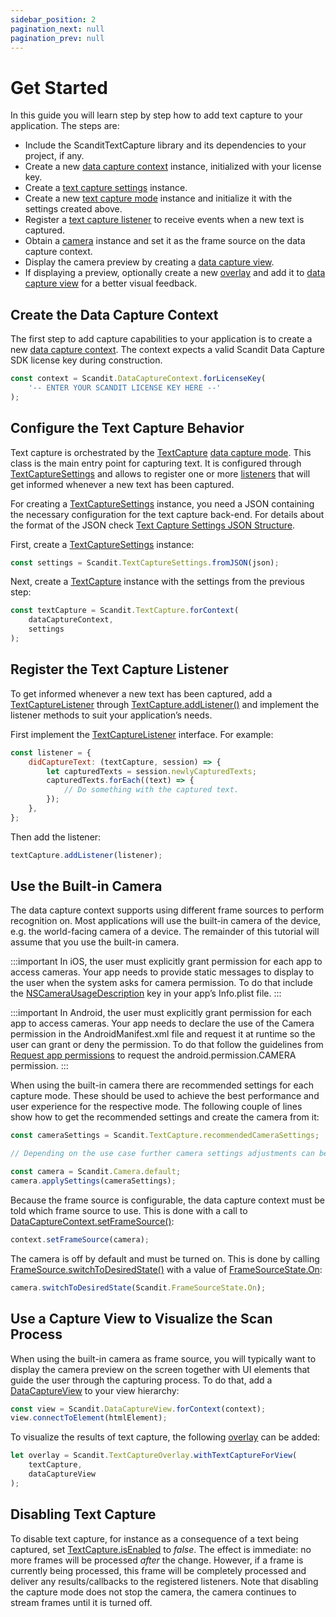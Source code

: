 ```yaml
---
sidebar_position: 2
pagination_next: null
pagination_prev: null
---
```


# Get Started

In this guide you will learn step by step how to add text capture to your application. The steps are:

- Include the ScanditTextCapture library and its dependencies to your project, if any.
- Create a new [data capture context](https://docs.scandit.com/data-capture-sdk/capacitor/core/api/data-capture-context.html#class-scandit.datacapture.core.DataCaptureContext) instance, initialized with your license key.
- Create a [text capture settings](https://docs.scandit.com/data-capture-sdk/capacitor/text-capture/api/text-capture-settings.html#class-scandit.datacapture.text.TextCaptureSettings) instance.
- Create a new [text capture mode](https://docs.scandit.com/data-capture-sdk/capacitor/text-capture/api/text-capture.html#class-scandit.datacapture.text.TextCapture) instance and initialize it with the settings created above.
- Register a [text capture listener](https://docs.scandit.com/data-capture-sdk/capacitor/text-capture/api/text-capture-listener.html#interface-scandit.datacapture.text.ITextCaptureListener) to receive events when a new text is captured.
- Obtain a [camera](https://docs.scandit.com/data-capture-sdk/capacitor/core/api/camera.html#class-scandit.datacapture.core.Camera) instance and set it as the frame source on the data capture context.
- Display the camera preview by creating a [data capture view](https://docs.scandit.com/data-capture-sdk/capacitor/core/api/ui/data-capture-view.html#class-scandit.datacapture.core.ui.DataCaptureView).
- If displaying a preview, optionally create a new [overlay](https://docs.scandit.com/data-capture-sdk/capacitor/text-capture/api/ui/text-capture-overlay.html#class-scandit.datacapture.text.ui.TextCaptureOverlay) and add it to [data capture view](https://docs.scandit.com/data-capture-sdk/capacitor/core/api/ui/data-capture-view.html#class-scandit.datacapture.core.ui.DataCaptureView) for a better visual feedback.

## Create the Data Capture Context

The first step to add capture capabilities to your application is to create a new [data capture context](https://docs.scandit.com/data-capture-sdk/capacitor/core/api/data-capture-context.html#class-scandit.datacapture.core.DataCaptureContext). The context expects a valid Scandit Data Capture SDK license key during construction.

```js
const context = Scandit.DataCaptureContext.forLicenseKey(
	'-- ENTER YOUR SCANDIT LICENSE KEY HERE --'
);
```

## Configure the Text Capture Behavior

Text capture is orchestrated by the [TextCapture](https://docs.scandit.com/data-capture-sdk/capacitor/text-capture/api/text-capture.html#class-scandit.datacapture.text.TextCapture) [data capture mode](https://docs.scandit.com/data-capture-sdk/capacitor/core/api/data-capture-mode.html#interface-scandit.datacapture.core.IDataCaptureMode). This class is the main entry point for capturing text. It is configured through [TextCaptureSettings](https://docs.scandit.com/data-capture-sdk/capacitor/text-capture/api/text-capture-settings.html#class-scandit.datacapture.text.TextCaptureSettings) and allows to register one or more [listeners](https://docs.scandit.com/data-capture-sdk/capacitor/text-capture/api/text-capture-listener.html#interface-scandit.datacapture.text.ITextCaptureListener) that will get informed whenever a new text has been captured.

For creating a [TextCaptureSettings](https://docs.scandit.com/data-capture-sdk/capacitor/text-capture/api/text-capture-settings.html#class-scandit.datacapture.text.TextCaptureSettings) instance, you need a JSON containing the necessary configuration for the text capture back-end. For details about the format of the JSON check [Text Capture Settings JSON Structure](https://docs.scandit.com/data-capture-sdk/capacitor/text-capture/json-structure.html).

First, create a [TextCaptureSettings](https://docs.scandit.com/data-capture-sdk/capacitor/text-capture/api/text-capture-settings.html#class-scandit.datacapture.text.TextCaptureSettings) instance:

```js
const settings = Scandit.TextCaptureSettings.fromJSON(json);
```

Next, create a [TextCapture](https://docs.scandit.com/data-capture-sdk/capacitor/text-capture/api/text-capture.html#class-scandit.datacapture.text.TextCapture) instance with the settings from the previous step:

```js
const textCapture = Scandit.TextCapture.forContext(
	dataCaptureContext,
	settings
);
```

## Register the Text Capture Listener

To get informed whenever a new text has been captured, add a [TextCaptureListener](https://docs.scandit.com/data-capture-sdk/capacitor/text-capture/api/text-capture-listener.html#interface-scandit.datacapture.text.ITextCaptureListener) through
[TextCapture.addListener()](https://docs.scandit.com/data-capture-sdk/capacitor/text-capture/api/text-capture.html#method-scandit.datacapture.text.TextCapture.AddListener) and implement the listener methods to suit your application’s needs.

First implement the [TextCaptureListener](https://docs.scandit.com/data-capture-sdk/capacitor/text-capture/api/text-capture-listener.html#interface-scandit.datacapture.text.ITextCaptureListener) interface. For example:

```js
const listener = {
	didCaptureText: (textCapture, session) => {
		let capturedTexts = session.newlyCapturedTexts;
		capturedTexts.forEach((text) => {
			// Do something with the captured text.
		});
	},
};
```

Then add the listener:

```js
textCapture.addListener(listener);
```

## Use the Built-in Camera

The data capture context supports using different frame sources to perform recognition on. Most applications will use the built-in camera of the device, e.g. the world-facing camera of a device. The remainder of this tutorial will assume that you use the built-in camera.

:::important
In iOS, the user must explicitly grant permission for each app to access cameras. Your app needs to provide static messages to display to the user when the system asks for camera permission. To do that include the [NSCameraUsageDescription](https://developer.apple.com/documentation/bundleresources/information%5Fproperty%5Flist/nscamerausagedescription) key in your app’s Info.plist file.
:::

:::important
In Android, the user must explicitly grant permission for each app to access cameras. Your app needs to declare the use of the Camera permission in the AndroidManifest.xml file and request it at runtime so the user can grant or deny the permission. To do that follow the guidelines from [Request app permissions](https://developer.android.com/training/permissions/requesting) to request the android.permission.CAMERA permission.
:::

When using the built-in camera there are recommended settings for each capture mode. These should be used to achieve the best performance and user experience for the respective mode. The following couple of lines show how to get the recommended settings and create the camera from it:

```js
const cameraSettings = Scandit.TextCapture.recommendedCameraSettings;

// Depending on the use case further camera settings adjustments can be made here.

const camera = Scandit.Camera.default;
camera.applySettings(cameraSettings);
```

Because the frame source is configurable, the data capture context must be told which frame source to use. This is done with a call to [DataCaptureContext.setFrameSource()](https://docs.scandit.com/data-capture-sdk/capacitor/core/api/data-capture-context.html#method-scandit.datacapture.core.DataCaptureContext.SetFrameSourceAsync):

```js
context.setFrameSource(camera);
```

The camera is off by default and must be turned on. This is done by calling [FrameSource.switchToDesiredState()](https://docs.scandit.com/data-capture-sdk/capacitor/core/api/frame-source.html#method-scandit.datacapture.core.IFrameSource.SwitchToDesiredStateAsync) with a value of [FrameSourceState.On](https://docs.scandit.com/data-capture-sdk/capacitor/core/api/frame-source.html#value-scandit.datacapture.core.FrameSourceState.On):

```js
camera.switchToDesiredState(Scandit.FrameSourceState.On);
```

## Use a Capture View to Visualize the Scan Process

When using the built-in camera as frame source, you will typically want to display the camera preview on the screen together with UI elements that guide the user through the capturing process. To do that, add a [DataCaptureView](https://docs.scandit.com/data-capture-sdk/capacitor/core/api/ui/data-capture-view.html#class-scandit.datacapture.core.ui.DataCaptureView) to your view hierarchy:

```js
const view = Scandit.DataCaptureView.forContext(context);
view.connectToElement(htmlElement);
```

To visualize the results of text capture, the following [overlay](https://docs.scandit.com/data-capture-sdk/capacitor/text-capture/api/ui/text-capture-overlay.html#class-scandit.datacapture.text.ui.TextCaptureOverlay) can be added:

```js
let overlay = Scandit.TextCaptureOverlay.withTextCaptureForView(
	textCapture,
	dataCaptureView
);
```

## Disabling Text Capture

To disable text capture, for instance as a consequence of a text being captured, set [TextCapture.isEnabled](https://docs.scandit.com/data-capture-sdk/capacitor/text-capture/api/text-capture.html#property-scandit.datacapture.text.TextCapture.IsEnabled) to _false_. The effect is immediate: no more frames will be processed _after_ the change. However, if a frame is currently being processed, this frame will be completely processed and deliver any results/callbacks to the registered listeners. Note that disabling the capture mode does not stop the camera, the camera continues to stream frames until it is turned off.
